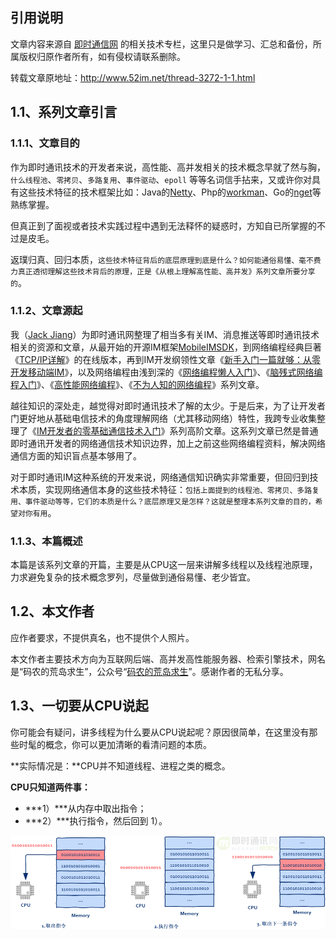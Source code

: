 ## 引用说明

文章内容来源自  [即时通信网](http://www.52im.net/) 的相关技术专栏，这里只是做学习、汇总和备份，所属版权归原作者所有，如有侵权请联系删除。

转载文章原地址：http://www.52im.net/thread-3272-1-1.html

## 1.1、系列文章引言

### 1.1.1、文章目的

作为即时通讯技术的开发者来说，高性能、高并发相关的技术概念早就了然与胸，`什么线程池`、`零拷贝`、`多路复用`、`事件驱动`、`epoll` 等等名词信手拈来，又或许你对具有这些技术特征的技术框架比如：Java的[Netty](https://netty.io/)、Php的[workman](https://www.workerman.net/)、Go的[nget](https://github.com/panjf2000/gnet)等熟练掌握。

但真正到了面视或者技术实践过程中遇到无法释怀的疑惑时，方知自已所掌握的不过是皮毛。

返璞归真、回归本质，`这些技术特征背后的底层原理到底是什么？如何能通俗易懂、毫不费力真正透彻理解这些技术背后的原理，正是《从根上理解高性能、高并发》系列文章所要分享的`。



### 1.1.2、文章源起

我（[Jack Jiang](http://www.52im.net/thread-2792-1-1.html)）为即时通讯网整理了相当多有关IM、消息推送等即时通讯技术相关的资源和文章，从最开始的开源IM框架[MobileIMSDK](https://github.com/JackJiang2011/MobileIMSDK)，到网络编程经典巨著《[TCP/IP详解](http://www.52im.net/topic-tcpipvol1.html?mobile=no)》的在线版本，再到IM开发纲领性文章《[新手入门一篇就够：从零开发移动端IM](http://www.52im.net/thread-464-1-1.html)》，以及网络编程由浅到深的《[网络编程懒人入门](http://www.52im.net/thread-1095-1-1.html)》、《[脑残式网络编程入门](http://www.52im.net/thread-1729-1-1.html)》、《[高性能网络编程](http://www.52im.net/thread-561-1-1.html)》、《[不为人知的网络编程](http://www.52im.net/thread-1003-1-1.html)》系列文章。

越往知识的深处走，越觉得对即时通讯技术了解的太少。于是后来，为了让开发者门更好地从基础电信技术的角度理解网络（尤其移动网络）特性，我跨专业收集整理了《[IM开发者的零基础通信技术入门](http://www.52im.net/forum.php?mod=collection&action=view&ctid=24&fromop=all)》系列高阶文章。这系列文章已然是普通即时通讯开发者的网络通信技术知识边界，加上之前这些网络编程资料，解决网络通信方面的知识盲点基本够用了。

对于即时通讯IM这种系统的开发来说，网络通信知识确实非常重要，但回归到技术本质，实现网络通信本身的这些技术特征：`包括上面提到的线程池、零拷贝、多路复用、事件驱动等等，它们的本质是什么？底层原理又是怎样？这就是整理本系列文章的目的，希望对你有用`。



### 1.1.3、本篇概述

本篇是该系列文章的开篇，主要是从CPU这一层来讲解多线程以及线程池原理，力求避免复杂的技术概念罗列，尽量做到通俗易懂、老少皆宜。

## 1.2、本文作者

应作者要求，不提供真名，也不提供个人照片。

本文作者主要技术方向为互联网后端、高并发高性能服务器、检索引擎技术，网名是“码农的荒岛求生”，公众号“[码农的荒岛求生](https://mp.weixin.qq.com/s/ODUTTBld00AsvHF9tXKonA)”。感谢作者的无私分享。



## 1.3、一切要从CPU说起

你可能会有疑问，讲多线程为什么要从CPU说起呢？原因很简单，在这里没有那些时髦的概念，你可以更加清晰的看清问题的本质。

**实际情况是：**CPU并不知道线程、进程之类的概念。

**CPU只知道两件事：**

- ***1）***从内存中取出指令；
- ***2）***执行指令，然后回到 1）。



![截屏2024-06-06 15.27.52](../../_media/refers/chapter01/chapter01_01.png)

